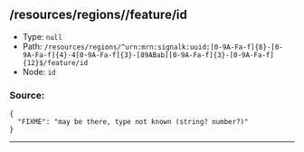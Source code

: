 ## /resources/regions/<RegExp>/feature/id

* Type: `null`
* Path: `/resources/regions/^urn:mrn:signalk:uuid:[0-9A-Fa-f]{8}-[0-9A-Fa-f]{4}-4[0-9A-Fa-f]{3}-[89ABab][0-9A-Fa-f]{3}-[0-9A-Fa-f]{12}$/feature/id`
* Node: `id`

### Source:
```
{
  "FIXME": "may be there, type not known (string? number?)"
}
```

---
